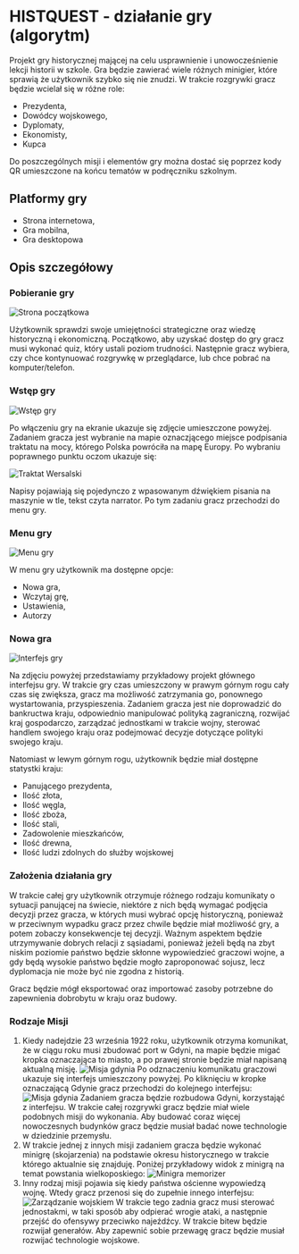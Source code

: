 # HISTQUEST - działanie gry (algorytm)

Projekt gry historycznej mającej na celu usprawnienie i unowocześnienie lekcji historii w szkole. Gra będzie zawierać wiele różnych minigier, które sprawią że użytkownik szybko się nie znudzi. W trakcie rozgrywki gracz będzie wcielał się w różne role:

- Prezydenta,
- Dowódcy wojskowego,
- Dyplomaty,
- Ekonomisty,
- Kupca

Do poszczególnych misji i elementów gry można dostać się poprzez kody QR umieszczone na końcu tematów w podręczniku szkolnym.

## Platformy gry

- Strona internetowa,
- Gra mobilna,
- Gra desktopowa

## Opis szczegółowy

### Pobieranie gry

![Strona początkowa](/github/start.jpg)

Użytkownik sprawdzi swoje umiejętności strategiczne oraz wiedzę historyczną i ekonomiczną. Początkowo, aby uzyskać dostęp do gry gracz musi wykonać quiz, który ustali poziom trudności. Następnie gracz wybiera, czy chce kontynuować rozgrywkę w przeglądarce, lub chce pobrać na komputer/telefon.

### Wstęp gry

![Wstęp gry](/github/wersal.png)

Po włączeniu gry na ekranie ukazuje się zdjęcie umieszczone powyżej. Zadaniem gracza jest wybranie na mapie oznaczjącego miejsce podpisania traktatu na mocy, którego Polska powróciła na mapę Europy. Po wybraniu poprawnego punktu oczom ukazuje się:

![Traktat Wersalski](/github/wersal2.png)

Napisy pojawiają się pojedynczo z wpasowanym dźwiękiem pisania na maszynie w tle, tekst czyta narrator. Po tym zadaniu gracz przechodzi do menu gry.

### Menu gry

![Menu gry](/github/menu.png)

W menu gry użytkownik ma dostępne opcje:

- Nowa gra,
- Wczytaj grę,
- Ustawienia,
- Autorzy

### Nowa gra

![Interfejs gry](/github/interfejs.png)

Na zdjęciu powyżej przedstawiamy przykładowy projekt głównego interfejsu gry. W trakcie gry czas umieszczony w prawym górnym rogu cały czas się zwiększa, gracz ma możliwość zatrzymania go, ponownego wystartowania, przyspieszenia. Zadaniem gracza jest nie doprowadzić do bankructwa kraju, odpowiednio manipulować polityką zagraniczną, rozwijać kraj gospodarczo, zarządzać jednostkami w trakcie wojny, sterować handlem swojego kraju oraz podejmować decyzje dotyczące polityki swojego kraju.

Natomiast w lewym górnym rogu, użytkownik będzie miał dostępne statystki kraju:

- Panującego prezydenta,
- Ilość złota,
- Ilość węgla,
- Ilość zboża,
- Ilość stali,
- Zadowolenie mieszkańców,
- Ilość drewna,
- Ilość ludzi zdolnych do służby wojskowej

### Założenia działania gry

W trakcie całej gry użytkownik otrzymuje różnego rodzaju komunikaty o sytuacji panującej na świecie, niektóre z nich będą wymagać podjęcia decyzji przez gracza, w których musi wybrać opcję historyczną, ponieważ w przeciwnym wypadku gracz przez chwile będzie miał możliwość gry, a potem zobaczy konsekwencje tej decyzji. Ważnym aspektem będzie utrzymywanie dobrych relacji z sąsiadami, ponieważ jeżeli będą na zbyt niskim poziomie państwo będzie skłonne wypowiedzieć graczowi wojne, a gdy będą wysokie państwo będzie mogło zaproponować sojusz, lecz dyplomacja nie może być nie zgodna z historią.

Gracz będzie mógł eksportować oraz importować zasoby potrzebne do zapewnienia dobrobytu w kraju oraz budowy.

### Rodzaje Misji

1. Kiedy nadejdzie 23 września 1922 roku, użytkownik otrzyma komunikat, że w ciągu roku musi zbudować port w Gdyni, na mapie będzie migać kropka oznaczająca to miasto, a po prawej stronie będzie miał napisaną aktualną misję.
   ![Misja gdynia](/github/misja_gdynia.png)
   Po odznaczeniu komunikatu graczowi ukazuje się interfejs umieszczony powyżej. Po kliknięciu w kropke oznaczającą Gdynie gracz przechodzi do kolejnego interfejsu:
   ![Misja gdynia](/github/gdynia.png)
   Zadaniem gracza będzie rozbudowa Gdyni, korzystająć z interfejsu. W trakcie całej rozgrywki gracz będzie miał wiele podobnych misji do wykonania. Aby budować coraz więcej nowoczesnych budynków gracz będzie musiał badać nowe technologie w dziedzinie przemysłu.
2. W trakcie jednej z innych misji zadaniem gracza będzie wykonać minigrę (skojarzenia) na podstawie okresu historycznego w trakcie którego aktualnie się znajduję. Poniżej przykładowy widok z minigrą na temat powstania wielkoposkiego:
   ![Minigra memorizer](/github/memorizer.png)
3. Inny rodzaj misji pojawia się kiedy państwa ościenne wypowiedzą wojnę. Wtedy gracz przenosi się do zupełnie innego interfejsu:
   ![Zarządzanie wojskiem](/github/war.png)
   W trakcie tego zadnia gracz musi sterować jednostakmi, w taki sposób aby odpierać wrogie ataki, a następnie przejść do ofensywy przeciwko najeźdźcy. W trakcie bitew będzie rozwijał generałów. Aby zapewnić sobie przewagę gracz będzie musiał rozwijać technologie wojskowe.
